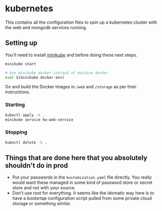 # kubernetes

This contains all the configuration files to spin up a kubernetes cluster with
the web and mongodb services running.

## Setting up

You'll need to install [minikube](https://minikube.sigs.k8s.io/docs/start/)
and before doing these next steps.

```bash
minikube start

# Use minikube docker instead of machine docker
eval $(minikube docker-env)
```

Go and build the Docker images in `/web` and `/storage` as per their
instructions.

### Starting

```bash
kubectl apply -k .
minikube service hw-web-service
```

### Stopping

```bash
kubectl delete -k .
```

## Things that are done here that you absolutely shouldn't do in prod

* Put your passwords in the `kustomization.yaml` file directly. You really would
  want these managed in some kind of password store or secret store and not with
  your source.
* Don't use root for everything. It seems like the idomatic way here is to have
  a bootsrtap configuration script pulled from some private cloud storage or
  something similar.
